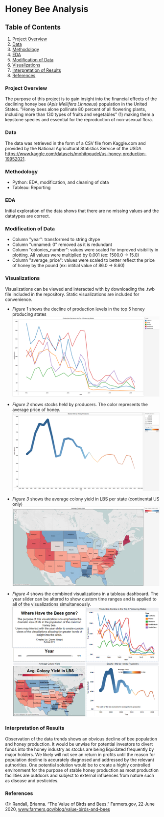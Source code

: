 # Honey Bee Analysis

## Table of Contents
1. [Project Overview](#project-overview)
2. [Data](#data)
3. [Methodology](#Methodology)
4. [EDA](#EDA)
5. [Modification of Data](#modification-of-data)
6. [Visualizations](#visualizations)
7. [Interpretation of Results](#Interpretation-of-Results)
8. [References](#References)


### Project Overview
The purpose of this project is to gain insight into the financial effects of the declining honey bee (*Apis Mellifera Linnaeus*) population in the United States. "Honey bees alone pollinate 80 percent of all flowering plants, including more than 130 types of fruits and vegetables” (1) making them a keystone species and essential for the reproduction of non-asexual flora. 


### Data
The data was retrieved in the form of a CSV file from Kaggle.com and provided by the National Agricultural Statistics Service of the USDA https://www.kaggle.com/datasets/mohitpoudel/us-honey-production-19952021.


### Methodology
- Python: EDA, modification, and cleaning of data 
- Tableau: Reporting


### EDA
Initial exploration of the data shows that there are no missing values and the datatypes are correct.


### Modification of Data
- Column "year": transformed to string dtype
- Column "unnamed: 0" removed as it is redundant
- Column "colonies_number": values were scaled for improved visibility in plotting. All values were multiplied by 0.001 (ex: 1500.0 -> 15.0)
- Column "average_price": values were scaled to better reflect the price of honey by the pound (ex: intitial value of 86.0 -> 8.60)


### Visualizations
Visualizations can be viewed and interacted with by downloading the .twb file included in the repository. Static visualizations are included for convenience. 

-  *Figure 1* shows the decline of production levels in the top 5 honey producing states
![Decline of production levels](https://github.com/DanielWrightGIT/Bee-Finance-Analysis/blob/main/prod%20decline.PNG)


- *Figure 2* shows stocks held by producers. The color represents the average price of honey.
![stock](https://github.com/DanielWrightGIT/Bee-Finance-Analysis/blob/main/stocks.PNG)


- *Figure 3* shows the average colony yield in LBS per state (continental US only)
![colony yield](https://github.com/DanielWrightGIT/Bee-Finance-Analysis/blob/main/colony%20yield.PNG)


- *Figure 4* shows the combined visualizations in a tableau dashboard. The year slider can be altered to show custom time ranges and is applied to all of the visualizations simultaneously. 
![tableau viz](https://github.com/DanielWrightGIT/Bee-Finance-Analysis/blob/main/intiial.PNG)


### Interpretation of Results
Observation of the data trends shows an obvious decline of bee population and honey production. It would be unwise for potential investors to divert funds into the honey industry as stocks are being liquidated frequently by major holders. We likely will not see an return in profits until the reason for population decline is accurately diagnosed and addressed by the relevant authorities. One potential solution would be to create a highly controlled environment for the purpose of stable honey production as most production facilities are outdoors and subject to external influences from nature such as disease and pesticides. 

### References
(1): Randall, Brianna. “The Value of Birds and Bees.” Farmers.gov, 22 June 2020,
www.farmers.gov/blog/value-birds-and-bees
